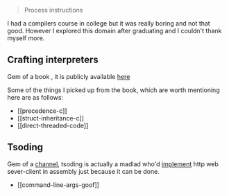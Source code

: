 > Process instructions

I had a compilers course in college but it was really boring and not that good. However I explored this domain after graduating and I couldn't thank myself more.

## Crafting interpreters

Gem of a book , it is publicly available [here](https://www.craftinginterpreters.com/)

Some of the things I picked up from the book, which are worth mentioning here are as follows:

- [[precedence-c]]
- [[struct-inheritance-c]]
- [[direct-threaded-code]]

## Tsoding

Gem of a [channel](https://www.youtube.com/@TsodingDaily), tsoding is actually a madlad who'd [implement](https://www.youtube.com/watch?v=WnBXLmKk_qw) http web sever-client in assembly just because it can be done.

- [[command-line-args-goof]]
